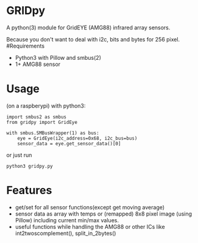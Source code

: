 # GRIDpy
A python(3) module for GridEYE (AMG88) infrared array sensors.

Because you don't want to deal with i2c, bits and bytes for 256 pixel.
#Requirements
- Python3 with Pillow and smbus(2)
- 1+ AMG88 sensor

# Usage 
(on a raspberypi) with python3:

    import smbus2 as smbus
    from gridpy import GridEye
    
    with smbus.SMBusWrapper(1) as bus:
        eye = GridEye(i2c_address=0x68, i2c_bus=bus)
        sensor_data = eye.get_sensor_data()[0]

or just run

    python3 gridpy.py
        
# Features
- get/set for all sensor functions(except get moving average)
- sensor data as array with temps or (remapped) 8x8 pixel image (using Pillow) including current min/max values.
- useful functions while handling the AMG88 or other ICs like int2twoscomplement(), split_in_2bytes()
